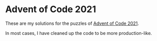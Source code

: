 # Advent of Code 2021

These are my solutions for the puzzles of [Advent of Code 2021](https://adventofcode.com/2021).

In most cases, I have cleaned up the code to be more production-like.